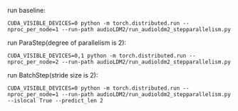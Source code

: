 run baseline:
```
CUDA_VISIBLE_DEVICES=0 python -m torch.distributed.run --nproc_per_node=1 --run-path audioLDM2/run_audioldm2_stepparallelism.py
```

run ParaStep(degree of parallelism is 2):
```
CUDA_VISIBLE_DEVICES=0,1 python -m torch.distributed.run --nproc_per_node=2 --run-path audioLDM2/run_audioldm2_stepparallelism.py
```

run BatchStep(stride size is 2):
```
CUDA_VISIBLE_DEVICES=0 python -m torch.distributed.run --nproc_per_node=1 --run-path audioLDM2/run_audioldm2_stepparallelism.py --islocal True --predict_len 2
```